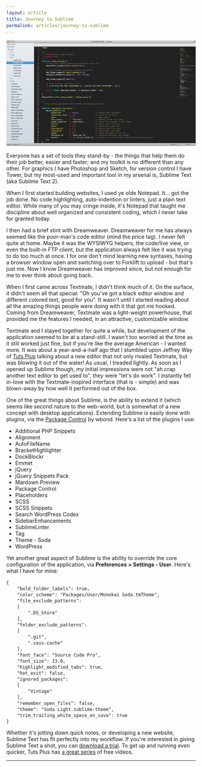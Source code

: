 ```yaml
---
layout: article
title: Journey to Sublime
permalink: articles/journey-to-sublime
---
```


![Sublime Text Screen](/assets/media/build/posts/sublime-screen.png)

Everyone has a set of tools they stand-by - the things that help them do their job better, easier and faster; and my toolkit is no different than any other. For graphics I have Photoshop and Sketch, for version control I have Tower, but my most-used and important tool in my arsenal is, Sublime Text (aka Sublime Text 2).

When I first started building websites, I used ye olde Notepad. It... got the job done. No code highlighting, auto-indention or linters, just a plain text editor. While many of you may cringe inside, it's Notepad that taught me discipline about well organized and consistent coding, which I never take for granted today.

I then had a brief stint with Dreamweaver. Dreamweaver for me has always seemed like the poor-man's code editor (mind the price tag). I never felt quite at home. Maybe it was the WYSIWYG helpers, the code/live view, or even the built-in FTP client, but the application always felt like it was trying to do too much at once. I for one don't mind learning new syntaxes, having a browser window open and switching over to Forklift to upload - but that's just me. Now I know Dreamweaver has improved since, but not enough for me to ever think about going back.

When I first came across Textmate, I didn't think much of it. On the surface, it didn't seem all that special: "Oh you've got a black editor window and different colored text, good for you". It wasn't until I started reading about all the amazing things people were doing with it that got me hooked. Coming from Dreamweaver, Textmate was a light-weight powerhouse, that provided me the features I needed, in an attractive, customizable window.

Textmate and I stayed together for quite a while, but development of the application seemed to be at a stand-still. I wasn't too worried at the time as it still worked just fine, but if you're like the average American - I wanted more. It was about a year-and-a-half ago that I stumbled upon Jeffrey Way of [Tuts Plus](https://tutsplus.com) talking about a new editor that not only rivaled Textmate, but was blowing it out of the water! As usual, I treaded lightly. As soon as I opened up Sublime though, my initial impressions were not "ah crap another text editor to get used to", they were "let's do work". I instantly fell in-love with the Textmate-inspired interface (that is - simple) and was blown-away by how well it performed out of the box.

One of the great things about Sublime, is the ability to extend it (which seems like second nature to the web-world, but is somewhat of a new concept with desktop applications). Extending Sublime is easily done with plugins, via the [Package Control](http://wbond.net/sublime_packages/package_control) by wbond. Here's a list of the plugins I use:

<ul>
<li>Additional PHP Snippets</li>
<li>Alignment</li>
<li>AutoFileName</li>
<li>BracketHighlighter</li>
<li>DockBlockr</li>
<li>Emmet</li>
<li>jQuery</li>
<li>jQuery Snippets Pack</li>
<li>Mardown Preview</li>
<li>Package Control</li>
<li>Placeholders</li>
<li>SCSS</li>
<li>SCSS Snippets</li>
<li>Search WordPress Codex</li>
<li>SidebarEnhancements</li>
<li>SublimeLinter</li>
<li>Tag</li>
<li>Theme - Soda</li>
<li>WordPress</li>
</ul>

Yet another great aspect of Sublime is the ability to override the core configuration of the application, via **Preferences > Settings - User**. Here's what I have for mine:

    {
        "bold_folder_labels": true,
        "color_scheme": "Packages/User/Monokai Soda.tmTheme",
        "file_exclude_patterns":
        [
            ".DS_Store"
        ],
        "folder_exclude_patterns":
        [
            ".git",
            ".sass-cache"
        ],
        "font_face": "Source Code Pro",
        "font_size": 13.0,
        "highlight_modified_tabs": true,
        "hot_exit": false,
        "ignored_packages":
        [
            "Vintage"
        ],
        "remember_open_files": false,
        "theme": "Soda Light.sublime-theme",
        "trim_trailing_white_space_on_save": true
    }

Whether it's jotting down quick notes, or developing a new website, Sublime Text has fit perfectly into my workflow. If you're interested in giving Sublime Text a shot, you can [download a trial](http://www.sublimetext.com/). To get up and running even quicker, Tuts Plus has [a great series](https://tutsplus.com/course/improve-workflow-in-sublime-text-2/) of free videos.

----
